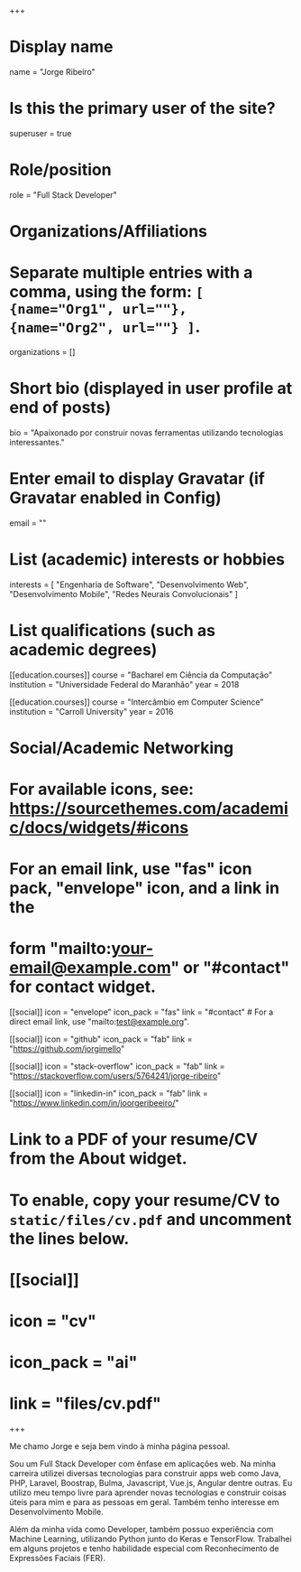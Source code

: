 +++
# Display name
name = "Jorge Ribeiro"

# Is this the primary user of the site?
superuser = true

# Role/position
role = "Full Stack Developer"

# Organizations/Affiliations
#   Separate multiple entries with a comma, using the form: `[ {name="Org1", url=""}, {name="Org2", url=""} ]`.
organizations = []

# Short bio (displayed in user profile at end of posts)
bio = "Apaixonado por construir novas ferramentas utilizando tecnologias interessantes."

# Enter email to display Gravatar (if Gravatar enabled in Config)
email = ""

# List (academic) interests or hobbies
interests = [
  "Engenharia de Software",
  "Desenvolvimento Web",
  "Desenvolvimento Mobile",
  "Redes Neurais Convolucionais"
]

# List qualifications (such as academic degrees)
[[education.courses]]
  course = "Bacharel em Ciência da Computação"
  institution = "Universidade Federal do Maranhão"
  year = 2018

[[education.courses]]
  course = "Intercâmbio em Computer Science"
  institution = "Carroll University"
  year = 2016

# Social/Academic Networking
# For available icons, see: https://sourcethemes.com/academic/docs/widgets/#icons
#   For an email link, use "fas" icon pack, "envelope" icon, and a link in the
#   form "mailto:your-email@example.com" or "#contact" for contact widget.

[[social]]
  icon = "envelope"
  icon_pack = "fas"
  link = "#contact"  # For a direct email link, use "mailto:test@example.org".

[[social]]
  icon = "github"
  icon_pack = "fab"
  link = "https://github.com/jorgimello"

[[social]]
  icon = "stack-overflow"
  icon_pack = "fab"
  link = "https://stackoverflow.com/users/5764241/jorge-ribeiro"

[[social]]
  icon = "linkedin-in"
  icon_pack = "fab"
  link = "https://www.linkedin.com/in/joorgeribeeiro/"

# Link to a PDF of your resume/CV from the About widget.
# To enable, copy your resume/CV to `static/files/cv.pdf` and uncomment the lines below.
# [[social]]
#   icon = "cv"
#   icon_pack = "ai"
#   link = "files/cv.pdf"

+++

Me chamo Jorge e seja bem vindo à minha página pessoal.

Sou um Full Stack Developer com ênfase em aplicações web. Na minha carreira utilizei diversas tecnologias para construir apps web como Java, PHP, Laravel, Boostrap, Bulma, Javascript, Vue.js, Angular dentre outras. Eu utilizo meu tempo livre para aprender novas tecnologias e construir coisas úteis para mim e para as pessoas em geral. Também tenho interesse em Desenvolvimento Mobile.

Além da minha vida como Developer, também possuo experiência com Machine Learning, utilizando Python junto do Keras e TensorFlow. Trabalhei em alguns projetos e tenho habilidade especial com Reconhecimento de Expressões Faciais (FER).
